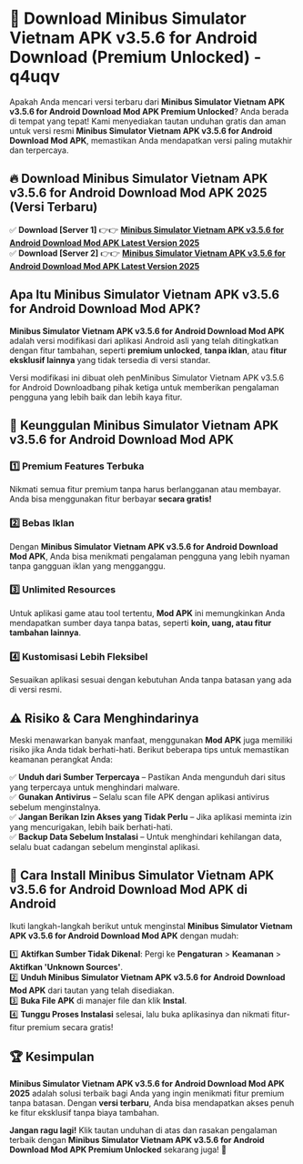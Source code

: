 # 🎯 Download Minibus Simulator Vietnam APK v3.5.6 for Android Download (Premium Unlocked) -  q4uqv

Apakah Anda mencari versi terbaru dari **Minibus Simulator Vietnam APK v3.5.6 for Android Download Mod APK Premium Unlocked**? Anda berada di tempat yang tepat! Kami menyediakan tautan unduhan gratis dan aman untuk versi resmi **Minibus Simulator Vietnam APK v3.5.6 for Android Download Mod APK**, memastikan Anda mendapatkan versi paling mutakhir dan terpercaya.

## 🔥 Download Minibus Simulator Vietnam APK v3.5.6 for Android Download Mod APK 2025 (Versi Terbaru)

✅ **Download [Server 1]** 👉👉 [**Minibus Simulator Vietnam APK v3.5.6 for Android Download Mod APK Latest Version 2025**](https://momento.my/?title=Minibus_Simulator_Vietnam_APK_v3.5.6_for_Android_Download)  
✅ **Download [Server 2]** 👉👉 [**Minibus Simulator Vietnam APK v3.5.6 for Android Download Mod APK Latest Version 2025**](https://momento.my/?title=Minibus_Simulator_Vietnam_APK_v3.5.6_for_Android_Download)  

## Apa Itu Minibus Simulator Vietnam APK v3.5.6 for Android Download Mod APK?

**Minibus Simulator Vietnam APK v3.5.6 for Android Download Mod APK** adalah versi modifikasi dari aplikasi Android asli yang telah ditingkatkan dengan fitur tambahan, seperti **premium unlocked**, **tanpa iklan**, atau **fitur eksklusif lainnya** yang tidak tersedia di versi standar.

Versi modifikasi ini dibuat oleh penMinibus Simulator Vietnam APK v3.5.6 for Android Downloadbang pihak ketiga untuk memberikan pengalaman pengguna yang lebih baik dan lebih kaya fitur.

## 🎯 Keunggulan Minibus Simulator Vietnam APK v3.5.6 for Android Download Mod APK

### 1️⃣ Premium Features Terbuka
Nikmati semua fitur premium tanpa harus berlangganan atau membayar. Anda bisa menggunakan fitur berbayar **secara gratis!**

### 2️⃣ Bebas Iklan
Dengan **Minibus Simulator Vietnam APK v3.5.6 for Android Download Mod APK**, Anda bisa menikmati pengalaman pengguna yang lebih nyaman tanpa gangguan iklan yang mengganggu.

### 3️⃣ Unlimited Resources
Untuk aplikasi game atau tool tertentu, **Mod APK** ini memungkinkan Anda mendapatkan sumber daya tanpa batas, seperti **koin, uang, atau fitur tambahan lainnya**.

### 4️⃣ Kustomisasi Lebih Fleksibel
Sesuaikan aplikasi sesuai dengan kebutuhan Anda tanpa batasan yang ada di versi resmi.

## ⚠️ Risiko & Cara Menghindarinya

Meski menawarkan banyak manfaat, menggunakan **Mod APK** juga memiliki risiko jika Anda tidak berhati-hati. Berikut beberapa tips untuk memastikan keamanan perangkat Anda:

✅ **Unduh dari Sumber Terpercaya** – Pastikan Anda mengunduh dari situs yang terpercaya untuk menghindari malware.  
✅ **Gunakan Antivirus** – Selalu scan file APK dengan aplikasi antivirus sebelum menginstalnya.  
✅ **Jangan Berikan Izin Akses yang Tidak Perlu** – Jika aplikasi meminta izin yang mencurigakan, lebih baik berhati-hati.  
✅ **Backup Data Sebelum Instalasi** – Untuk menghindari kehilangan data, selalu buat cadangan sebelum menginstal aplikasi.

## 📌 Cara Install Minibus Simulator Vietnam APK v3.5.6 for Android Download Mod APK di Android

Ikuti langkah-langkah berikut untuk menginstal **Minibus Simulator Vietnam APK v3.5.6 for Android Download Mod APK** dengan mudah:

1️⃣ **Aktifkan Sumber Tidak Dikenal**: Pergi ke **Pengaturan** > **Keamanan** > **Aktifkan 'Unknown Sources'**.  
2️⃣ **Unduh Minibus Simulator Vietnam APK v3.5.6 for Android Download Mod APK** dari tautan yang telah disediakan.  
3️⃣ **Buka File APK** di manajer file dan klik **Instal**.  
4️⃣ **Tunggu Proses Instalasi** selesai, lalu buka aplikasinya dan nikmati fitur-fitur premium secara gratis!

## 🏆 Kesimpulan

**Minibus Simulator Vietnam APK v3.5.6 for Android Download Mod APK 2025** adalah solusi terbaik bagi Anda yang ingin menikmati fitur premium tanpa batasan. Dengan **versi terbaru**, Anda bisa mendapatkan akses penuh ke fitur eksklusif tanpa biaya tambahan.

**Jangan ragu lagi!** Klik tautan unduhan di atas dan rasakan pengalaman terbaik dengan **Minibus Simulator Vietnam APK v3.5.6 for Android Download Mod APK Premium Unlocked** sekarang juga! 🚀
